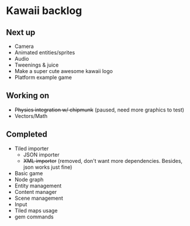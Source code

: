 # Kawaii backlog

## Next up
* Camera
* Animated entities/sprites
* Audio
* Tweenings & juice
* Make a super cute awesome kawaii logo
* Platform example game

## Working on
* <del>Physics integration w/ chipmunk</del> (paused, need more graphics to test)
* Vectors/Math

## Completed
* Tiled importer
	* JSON importer
	* <del>XML importer</del> (removed, don't want more dependencies. Besides, json works just fine)
* Basic game
* Node graph
* Entity management
* Content manager
* Scene management
* Input
* Tiled maps usage
* gem commands